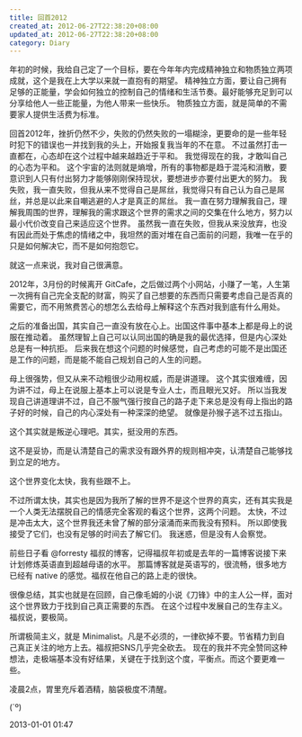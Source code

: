 ```yaml
---
title: 回首2012
created_at: 2012-06-27T22:38:20+08:00
updated_at: 2012-06-27T22:38:20+08:00
category: Diary
---
```


年初的时候，我给自己定了一个目标，要在今年年内完成精神独立和物质独立两项成就，这个是我在上大学以来就一直抱有的期望。
精神独立方面，要让自己拥有足够的正能量，学会如何独立的控制自己的情绪和生活节奏。最好能够充足到可以分享给他人一些正能量，为他人带来一些快乐。
物质独立方面，就是简单的不需要家人提供生活费为标准。

回首2012年，挫折仍然不少，失败的仍然失败的一塌糊涂，更要命的是一些年轻时犯下的错误也一并找到我的头上，开始报复我当年的不在意。
不过虽然打击一直都在，心态却在这个过程中越来越趋近于平和。
我觉得现在的我，才敢叫自己的心态为平和。
这个宇宙的法则就是熵增，所有的事物都是趋于混沌和消散，要意识到人只有付出努力才能够刚刚保持现状，要想进步亦要付出更大的努力。
我失败，我一直失败，但我从来不觉得自己是屌丝，我觉得只有自己认为自己是屌丝，并总是以此来自嘲逃避的人才是真正的屌丝。
我一直在努力理解我自己，理解我周围的世界，理解我的需求跟这个世界的需求之间的交集在什么地方，努力以最小代价改变自己来适应这个世界。
虽然我一直在失败，但我从来没放弃，也没有因此而处于焦虑的情绪之中，我坦然的面对堆在自己面前的问题，我唯一在乎的只是如何解决它，而不是如何抱怨它。

就这一点来说，我对自己很满意。

2012年，3月份的时候离开 GitCafe，之后做过两个小网站，小赚了一笔，人生第一次拥有自己完全支配的财富，购买了自己想要的东西而只需要考虑自己是否真的需要它，而不用煞费苦心的想怎么去给母上解释这个东西对我到底有什么用处。

之后的准备出国，其实自己一直没有放在心上。出国这件事中基本上都是母上的说服在推动着。
虽然理智上自己可以认同出国的确是我的最优选择，但是内心深处总是有一种抗拒。
后来我在想这个问题的时候感觉，自己考虑的可能不是出国还是工作的问题，而是能不能自己规划自己的人生的问题。

母上很强势，但又从来不动粗很少动用权威，而是讲道理。
这个其实很难缠，因为讲不过，母上在说服上基本上可以说是专业人士，而且眼光又好。
所以当我发现自己讲道理讲不过，自己不服气强行按自己的路子走下来总是没有母上指出的路子好的时候，自己的内心深处有一种深深的绝望。
就像是孙猴子逃不过五指山。

这个其实就是叛逆心理吧。其实，挺没用的东西。

这不是妥协，而是认清楚自己的需求没有跟外界的规则相冲突，认清楚自己能够找到立足的地方。


这个世界变化太快，我有些跟不上。

不过所谓太快，其实也是因为我所了解的世界不是这个世界的真实，还有其实我是一个人类无法摆脱自己的情感完全客观的看这个世界，这两个问题。
太快，不过是冲击太大，这个世界我还未曾了解的部分滚涌而来而我没有预料。
所以即使我接受了它们，也没有足够的时间去了解它们。
我迷惑，但是没有人会察觉。

前些日子看 @forresty 福叔的博客，记得福叔年初或是去年的一篇博客说接下来计划修炼英语直到超越母语的水平。
那篇博客就是英语写的，很流畅，很多地方已经有 native 的感觉。福叔在他自己的路上走的很快。

很像总结，其实也就是在回顾，自己像毛姆的小说《刀锋》中的主人公一样，面对这个世界致力于找到自己真正需要的东西。
在这个过程中发展自己的生存主义。
福叔说，要极简。

所谓极简主义，就是 Minimalist。凡是不必须的，一律砍掉不要。节省精力到自己真正关注的地方上去。福叔把SNS几乎完全砍去。
现在的我并不完全赞同这种想法，走极端基本没有好结果，关键在于找到这个度，平衡点。而这个要更难一些。


凌晨2点，胃里充斥着酒精，脑袋极度不清醒。

(´º)

2013-01-01 01:47
